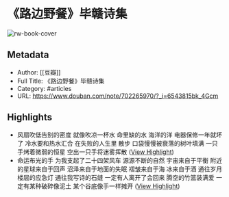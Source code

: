 # 《路边野餐》毕赣诗集

![rw-book-cover](https://img2.doubanio.com/view/note/large/public/p57370721.jpg)

## Metadata
- Author: [[豆瓣]]
- Full Title: 《路边野餐》毕赣诗集
- Category: #articles
- URL: https://www.douban.com/note/702265970/?_i=6543815bk_4Gcm

## Highlights
- 风扇吹低告别的密度 就像吹凉一杯水 命里缺的水 海洋的洋 电器保修一年就坏了 冷水要和热水汇合 在失败的人生里 散步 口袋慢慢被衰落的树叶填满 一只手烤着微弱的恒星 空出一只手将迷雾挥散 ([View Highlight](https://read.readwise.io/read/01h2pxwcja5f5mghn80j7wepj5))
- 命运布光的手 为我支起了二十四架风车 源源不断的自然 宇宙来自于平衡 附近的星球来自于回声 沼泽来自于地面的失眠 褶皱来自于海 冰来自于酒 通往岁月楼层的应急灯 通往我写诗的石缝 一定有人离开了会回来 腾空的竹篮装满爱 一定有某种破碎像泥土 某个谷底像手一样摊开 ([View Highlight](https://read.readwise.io/read/01h2pxteqaz0cxczwegq7sbz8e))
